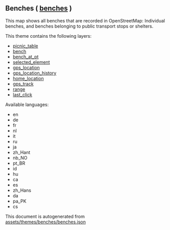 [//]: # (WARNING: this file is automatically generated. Please find the sources at the bottom and edit those sources)

 Benches ( [benches](https://mapcomplete.org/benches) ) 
--------------------------------------------------------



This map shows all benches that are recorded in OpenStreetMap: Individual benches, and benches belonging to public transport stops or shelters.

This theme contains the following layers:



  - [picnic_table](../Layers/picnic_table.md)
  - [bench](../Layers/bench.md)
  - [bench_at_pt](../Layers/bench_at_pt.md)
  - [selected_element](../Layers/selected_element.md)
  - [gps_location](../Layers/gps_location.md)
  - [gps_location_history](../Layers/gps_location_history.md)
  - [home_location](../Layers/home_location.md)
  - [gps_track](../Layers/gps_track.md)
  - [range](../Layers/range.md)
  - [last_click](../Layers/last_click.md)


Available languages:



  - en
  - de
  - fr
  - nl
  - it
  - ru
  - ja
  - zh_Hant
  - nb_NO
  - pt_BR
  - id
  - hu
  - ca
  - es
  - zh_Hans
  - da
  - pa_PK
  - cs
 

This document is autogenerated from [assets/themes/benches/benches.json](https://github.com/pietervdvn/MapComplete/blob/develop/assets/themes/benches/benches.json)

